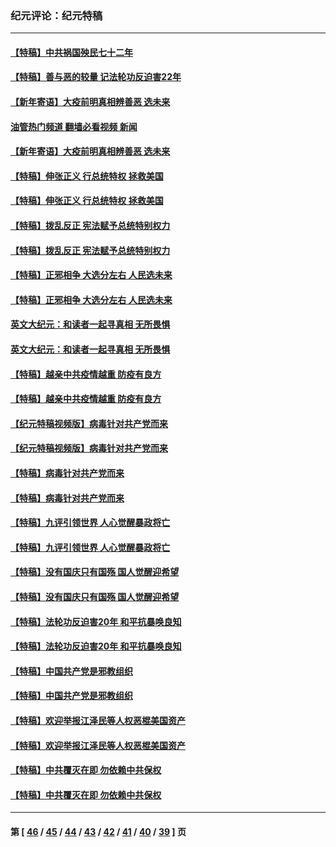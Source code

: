 ### 纪元评论：纪元特稿
---
#### [【特稿】中共祸国殃民七十二年](../../pages/nsc424/n13272607.md?01170330) 
#### [【特稿】善与恶的较量 记法轮功反迫害22年](../../pages/nsc424/n13086597.md?01170330) 
#### [【新年寄语】大疫前明真相辨善恶 选未来](../../pages/nsc424/n12660855.md?01170330) 
#### [油管热门频道 翻墙必看视频 新闻](ok?01170330)
#### [【新年寄语】大疫前明真相辨善恶 选未来](../../pages/nsc424/n12660855.md?01170330) 
#### [【特稿】伸张正义 行总统特权 拯救美国](../../pages/nsc424/n12616806.md?01170330) 
#### [【特稿】伸张正义 行总统特权 拯救美国](../../pages/nsc424/n12616806.md?01170330) 
#### [【特稿】拨乱反正 宪法赋予总统特别权力](../../pages/nsc424/n12598306.md?01170330) 
#### [【特稿】拨乱反正 宪法赋予总统特别权力](../../pages/nsc424/n12598306.md?01170330) 
#### [【特稿】正邪相争 大选分左右 人民选未来](../../pages/nsc424/n12545208.md?01170330) 
#### [【特稿】正邪相争 大选分左右 人民选未来](../../pages/nsc424/n12545208.md?01170330) 
#### [英文大纪元：和读者一起寻真相 无所畏惧](../../pages/nsc424/n12542027.md?01170330) 
#### [英文大纪元：和读者一起寻真相 无所畏惧](../../pages/nsc424/n12542027.md?01170330) 
#### [【特稿】越亲中共疫情越重 防疫有良方](../../pages/nsc424/n12042989.md?01170330) 
#### [【特稿】越亲中共疫情越重 防疫有良方](../../pages/nsc424/n12042989.md?01170330) 
#### [【纪元特稿视频版】病毒针对共产党而来](../../pages/nsc424/n11977328.md?01170330) 
#### [【纪元特稿视频版】病毒针对共产党而来](../../pages/nsc424/n11977328.md?01170330) 
#### [【特稿】病毒针对共产党而来](../../pages/nsc424/n11928818.md?01170330) 
#### [【特稿】病毒针对共产党而来](../../pages/nsc424/n11928818.md?01170330) 
#### [【特稿】九评引领世界 人心觉醒暴政将亡](../../pages/nsc424/n11660496.md?01170330) 
#### [【特稿】九评引领世界 人心觉醒暴政将亡](../../pages/nsc424/n11660496.md?01170330) 
#### [【特稿】没有国庆只有国殇 国人觉醒迎希望](../../pages/nsc424/n11549354.md?01170330) 
#### [【特稿】没有国庆只有国殇 国人觉醒迎希望](../../pages/nsc424/n11549354.md?01170330) 
#### [【特稿】法轮功反迫害20年 和平抗暴唤良知](../../pages/nsc424/n11389135.md?01170330) 
#### [【特稿】法轮功反迫害20年 和平抗暴唤良知](../../pages/nsc424/n11389135.md?01170330) 
#### [【特稿】中国共产党是邪教组织](../../pages/nsc424/n11355551.md?01170330) 
#### [【特稿】中国共产党是邪教组织](../../pages/nsc424/n11355551.md?01170330) 
#### [【特稿】欢迎举报江泽民等人权恶棍美国资产](../../pages/nsc424/n11303040.md?01170330) 
#### [【特稿】欢迎举报江泽民等人权恶棍美国资产](../../pages/nsc424/n11303040.md?01170330) 
#### [【特稿】中共覆灭在即 勿依赖中共保权](../../pages/nsc424/n11278510.md?01170330) 
#### [【特稿】中共覆灭在即 勿依赖中共保权](../../pages/nsc424/n11278510.md?01170330) 

---
#### 第 [ [46](./46.md?01170330) / [45](./45.md?01170330) / [44](./44.md?01170330) / [43](./43.md?01170330) / [42](./42.md?01170330) / [41](./41.md?01170330) / [40](./40.md?01170330) / [39](./39.md?01170330) ] 页
